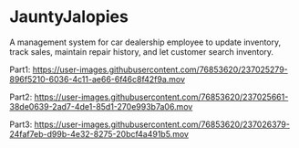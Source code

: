 # JauntyJalopies
A management system for car dealership employee to update inventory, track sales, maintain repair history, and let customer search inventory.

Part1:
https://user-images.githubusercontent.com/76853620/237025279-896f5210-6036-4c11-ae66-6f46c8f42f9a.mov

Part2:
https://user-images.githubusercontent.com/76853620/237025661-38de0639-2ad7-4de1-85d1-270e993b7a06.mov

Part3:
https://user-images.githubusercontent.com/76853620/237026379-24faf7eb-d99b-4e32-8275-20bcf4a491b5.mov

